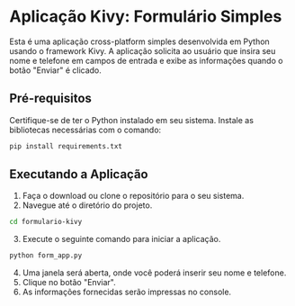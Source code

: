 # Aplicação Kivy: Formulário Simples

Esta é uma aplicação cross-platform simples desenvolvida em Python usando o framework Kivy. A aplicação solicita ao usuário que insira seu nome e telefone em campos de entrada e exibe as informações quando o botão "Enviar" é clicado.

## Pré-requisitos

Certifique-se de ter o Python instalado em seu sistema.
Instale as bibliotecas necessárias com o comando:

```bash
pip install requirements.txt
```

## Executando a Aplicação

1. Faça o download ou clone o repositório para o seu sistema.
2. Navegue até o diretório do projeto.
```bash
cd formulario-kivy
```
3. Execute o seguinte comando para iniciar a aplicação.
```bash
python form_app.py
```
4. Uma janela será aberta, onde você poderá inserir seu nome e telefone.
5. Clique no botão "Enviar".
6. As informações fornecidas serão impressas no console.